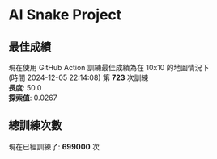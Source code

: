 
# AI Snake Project

## **最佳成績**

















現在使用 GitHub Action 訓練最佳成績為在 10x10 的地圖情況下  
(時間 2024-12-05 22:14:08) 第 **723** 次訓練  
**長度**: 50.0  
**探索值**: 0.0267



































## 總訓練次數
現在已經訓練了: **699000** 次
